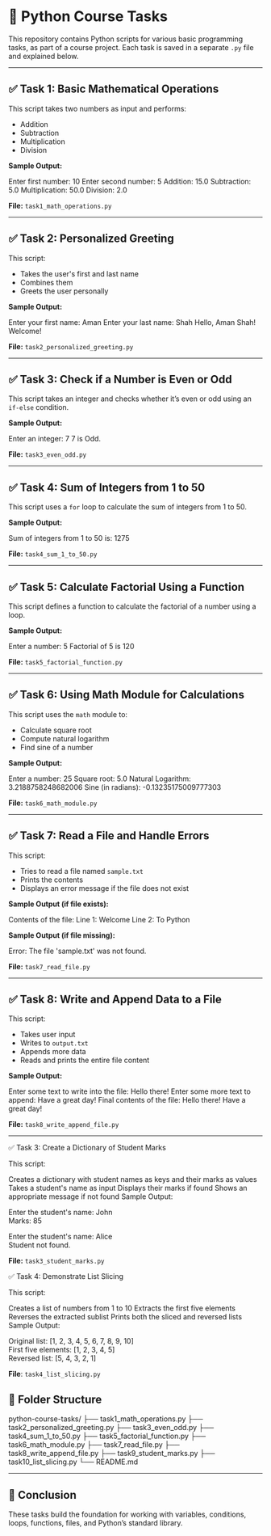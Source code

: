# 🐍 Python Course Tasks

This repository contains Python scripts for various basic programming tasks, as part of a course project. Each task is saved in a separate `.py` file and explained below.

---

## ✅ Task 1: Basic Mathematical Operations
This script takes two numbers as input and performs:
- Addition
- Subtraction
- Multiplication
- Division

**Sample Output:**

Enter first number: 10
Enter second number: 5
Addition: 15.0
Subtraction: 5.0
Multiplication: 50.0
Division: 2.0


**File:** `task1_math_operations.py`

---

## ✅ Task 2: Personalized Greeting
This script:
- Takes the user's first and last name
- Combines them
- Greets the user personally

**Sample Output:**

Enter your first name: Aman
Enter your last name: Shah
Hello, Aman Shah! Welcome!


**File:** `task2_personalized_greeting.py`

---

## ✅ Task 3: Check if a Number is Even or Odd
This script takes an integer and checks whether it’s even or odd using an `if-else` condition.

**Sample Output:**

Enter an integer: 7
7 is Odd.


**File:** `task3_even_odd.py`

---

## ✅ Task 4: Sum of Integers from 1 to 50
This script uses a `for` loop to calculate the sum of integers from 1 to 50.

**Sample Output:**

Sum of integers from 1 to 50 is: 1275


**File:** `task4_sum_1_to_50.py`

---

## ✅ Task 5: Calculate Factorial Using a Function
This script defines a function to calculate the factorial of a number using a loop.

**Sample Output:**

Enter a number: 5
Factorial of 5 is 120


**File:** `task5_factorial_function.py`

---

## ✅ Task 6: Using Math Module for Calculations
This script uses the `math` module to:
- Calculate square root
- Compute natural logarithm
- Find sine of a number

**Sample Output:**

Enter a number: 25
Square root: 5.0
Natural Logarithm: 3.2188758248682006
Sine (in radians): -0.13235175009777303


**File:** `task6_math_module.py`

---

## ✅ Task 7: Read a File and Handle Errors
This script:
- Tries to read a file named `sample.txt`
- Prints the contents
- Displays an error message if the file does not exist

**Sample Output (if file exists):**

Contents of the file:
Line 1: Welcome
Line 2: To Python


**Sample Output (if file missing):**

Error: The file 'sample.txt' was not found.


**File:** `task7_read_file.py`

---

## ✅ Task 8: Write and Append Data to a File
This script:
- Takes user input
- Writes to `output.txt`
- Appends more data
- Reads and prints the entire file content

**Sample Output:**

Enter some text to write into the file: Hello there!
Enter some more text to append: Have a great day!
Final contents of the file:
Hello there!
Have a great day!


**File:** `task8_write_append_file.py`

---

✅ Task 3: Create a Dictionary of Student Marks

This script:

Creates a dictionary with student names as keys and their marks as values
Takes a student's name as input
Displays their marks if found
Shows an appropriate message if not found
Sample Output:

Enter the student's name: John  
Marks: 85

Enter the student's name: Alice  
Student not found.

**File:** `task3_student_marks.py`

✅ Task 4: Demonstrate List Slicing

This script:

Creates a list of numbers from 1 to 10
Extracts the first five elements
Reverses the extracted sublist
Prints both the sliced and reversed lists
Sample Output:

Original list: [1, 2, 3, 4, 5, 6, 7, 8, 9, 10]  
First five elements: [1, 2, 3, 4, 5]  
Reversed list: [5, 4, 3, 2, 1]

**File**: `task4_list_slicing.py`

## 📂 Folder Structure

python-course-tasks/
├── task1_math_operations.py
├── task2_personalized_greeting.py
├── task3_even_odd.py
├── task4_sum_1_to_50.py
├── task5_factorial_function.py
├── task6_math_module.py
├── task7_read_file.py
├── task8_write_append_file.py
├── task9_student_marks.py
├── task10_list_slicing.py
└── README.md


---

## 🏁 Conclusion

These tasks build the foundation for working with variables, conditions, loops, functions, files, and Python’s standard library.
